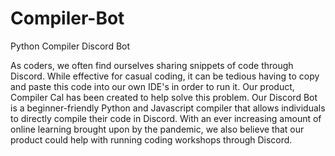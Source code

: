 # Compiler-Bot

Python Compiler Discord Bot

As coders, we often find ourselves sharing snippets of code through Discord. While effective for casual coding, it can be tedious having to copy and paste this code into our own IDE's in order to run it. Our product, Compiler Cal has been created to help solve this problem. Our Discord Bot is a beginner-friendly Python and Javascript compiler that allows individuals to directly compile their code in Discord. With an ever increasing amount of online learning brought upon by the pandemic, we also believe that our product could help with running coding workshops through Discord. 
